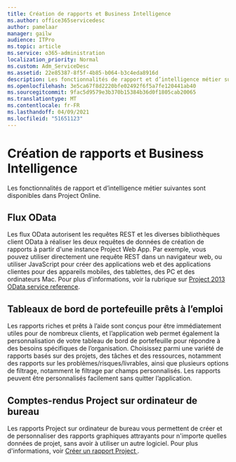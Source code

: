```yaml
---
title: Création de rapports et Business Intelligence
ms.author: office365servicedesc
author: pamelaar
manager: gailw
audience: ITPro
ms.topic: article
ms.service: o365-administration
localization_priority: Normal
ms.custom: Adm_ServiceDesc
ms.assetid: 22e85387-8f5f-4b85-b064-b3c4eda8916d
description: Les fonctionnalités de rapport et d’intelligence métier suivantes sont disponibles dans Project Online.
ms.openlocfilehash: 3e5ca67f8d2220bfe02492f6f5a7fe120441ab40
ms.sourcegitcommit: 9fac5d9579e3b370b15384b36d0f1805cab20065
ms.translationtype: MT
ms.contentlocale: fr-FR
ms.lasthandoff: 04/09/2021
ms.locfileid: "51651123"
---
```

# <a name="reporting-and-business-intelligence"></a>Création de rapports et Business Intelligence

Les fonctionnalités de rapport et d’intelligence métier suivantes sont disponibles dans Project Online.
  
## <a name="odata-feeds"></a>Flux OData

Les flux OData autorisent les requêtes REST et les diverses bibliothèques client OData à réaliser les deux requêtes de données de création de rapports à partir d'une instance Project Web App. Par exemple, vous pouvez utiliser directement une requête REST dans un navigateur web, ou utiliser JavaScript pour créer des applications web et des applications clientes pour des appareils mobiles, des tablettes, des PC et des ordinateurs Mac. Pour plus d'informations, voir la rubrique sur [Project 2013 OData service reference](/previous-versions/office/project-odata/jj163015(v=office.15)).
  
## <a name="out-of-the-box-portfolio-dashboards"></a>Tableaux de bord de portefeuille prêts à l’emploi

Les rapports riches et prêts à l’aide sont conçus pour être immédiatement utiles pour de nombreux clients, et l’application web permet également la personnalisation de votre tableau de bord de portefeuille pour répondre à des besoins spécifiques de l’organisation. Choisissez parmi une variété de rapports basés sur des projets, des tâches et des ressources, notamment des rapports sur les problèmes/risques/livrables, ainsi que plusieurs options de filtrage, notamment le filtrage par champs personnalisés. Les rapports peuvent être personnalisés facilement sans quitter l’application. 
  
## <a name="project-desktop-reporting"></a>Comptes-rendus Project sur ordinateur de bureau

Les rapports Project sur ordinateur de bureau vous permettent de créer et de personnaliser des rapports graphiques attrayants pour n'importe quelles données de projet, sans avoir à utiliser un autre logiciel. Pour plus d'informations, voir [Créer un rapport Project ](https://go.microsoft.com/fwlink/?LinkID=823657&amp;clcid=0x409).
